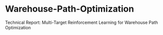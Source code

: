 # Warehouse-Path-Optimization
Technical Report: Multi-Target Reinforcement Learning for Warehouse Path Optimization
